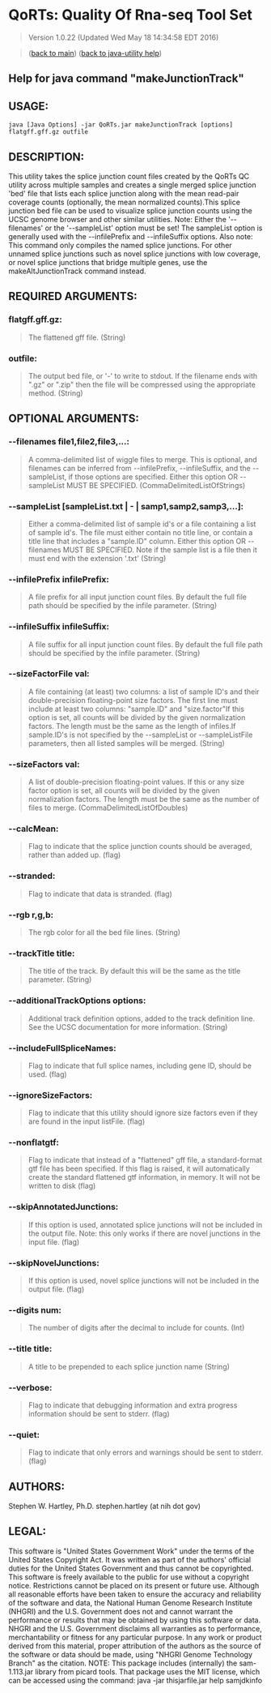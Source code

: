 # QoRTs: Quality Of Rna-seq Tool Set
> Version 1.0.22 (Updated Wed May 18 14:34:58 EDT 2016)

> ([back to main](../index.html)) ([back to java-utility help](index.html))

## Help for java command "makeJunctionTrack"

## USAGE:

    java [Java Options] -jar QoRTs.jar makeJunctionTrack [options] flatgff.gff.gz outfile


## DESCRIPTION:

This utility takes the splice junction count files created by the QoRTs QC utility across multiple samples and creates a single merged splice junction 'bed' file that lists each splice junction along with the mean read\-pair coverage counts \(optionally, the mean normalized counts\)\.This splice junction bed file can be used to visualize splice junction counts using the UCSC genome browser and other similar utilities\. Note: Either the '\-\-filenames' or the '\-\-sampleList' option must be set\! The sampleList option is generally used with the \-\-infilePrefix and \-\-infileSuffix options\. Also note: This command only compiles the named splice junctions\. For other unnamed splice junctions such as novel splice junctions with low coverage, or novel splice junctions that bridge multiple genes, use the makeAltJunctionTrack command instead\.

## REQUIRED ARGUMENTS:
### flatgff.gff.gz:

> The flattened gff file. (String)


### outfile:

> The output bed file, or '-' to write to stdout. If the filename ends with ".gz" or ".zip" then the file will be compressed using the appropriate method. (String)



## OPTIONAL ARGUMENTS:
### --filenames file1,file2,file3,...:

> A comma-delimited list of wiggle files to merge. This is optional, and filenames can be inferred from --infilePrefix, --infileSuffix, and the --sampleList, if those options are specified. Either this option OR --sampleList MUST BE SPECIFIED. (CommaDelimitedListOfStrings)

### --sampleList [sampleList.txt | - | samp1,samp2,samp3,...]:

> Either a comma-delimited list of sample id's or a file containing a list of sample id's. The file must either contain no title line, or contain a title line that includes a "sample.ID" column. Either this option OR --filenames MUST BE SPECIFIED. Note if the sample list is a file then it must end with the extension '.txt' (String)

### --infilePrefix infilePrefix:

> A file prefix for all input junction count files. By default the full file path should be specified by the infile parameter. (String)

### --infileSuffix infileSuffix:

> A file suffix for all input junction count files. By default the full file path should be specified by the infile parameter. (String)

### --sizeFactorFile val:

> A file containing (at least) two columns: a list of sample ID's and their double-precision floating-point size factors. The first line must include at least two columns: "sample.ID" and "size.factor"If this option is set, all counts will be divided by the given normalization factors. The length must be the same as the length of infiles.If sample.ID's is not specified by the --sampleList or --sampleListFile parameters, then all listed samples will be merged. (String)

### --sizeFactors val:

> A list of double-precision floating-point values. If this or any size factor option is set, all counts will be divided by the given normalization factors. The length must be the same as the number of files to merge. (CommaDelimitedListOfDoubles)

### --calcMean:

> Flag to indicate that the splice junction counts should be averaged, rather than added up. (flag)

### --stranded:

> Flag to indicate that data is stranded. (flag)

### --rgb r,g,b:

> The rgb color for all the bed file lines. (String)

### --trackTitle title:

> The title of the track. By default this will be the same as the title parameter. (String)

### --additionalTrackOptions options:

> Additional track definition options, added to the track definition line. See the UCSC documentation for more information. (String)

### --includeFullSpliceNames:

> Flag to indicate that full splice names, including gene ID, should be used. (flag)

### --ignoreSizeFactors:

> Flag to indicate that this utility should ignore size factors even if they are found in the input listFile. (flag)

### --nonflatgtf:

> Flag to indicate that instead of a "flattened" gff file, a standard-format gtf file has been specified. If this flag is raised, it will automatically create the standard flattened gtf information, in memory. It will not be written to disk (flag)

### --skipAnnotatedJunctions:

> If this option is used, annotated splice junctions will not be included in the output file. Note: this only works if there are novel junctions in the input file. (flag)

### --skipNovelJunctions:

> If this option is used, novel splice junctions will not be included in the output file. (flag)

### --digits num:

> The number of digits after the decimal to include for counts. (Int)

### --title title:

> A title to be prepended to each splice junction name (String)

### --verbose:

> Flag to indicate that debugging information and extra progress information should be sent to stderr. (flag)

### --quiet:

> Flag to indicate that only errors and warnings should be sent to stderr. (flag)

## AUTHORS:

Stephen W\. Hartley, Ph\.D\. stephen\.hartley \(at nih dot gov\)

## LEGAL:

 This software is "United States Government Work" under the terms of the United States Copyright  Act\.  It was written as part of the authors' official duties for the United States Government and  thus cannot be copyrighted\.  This software is freely available to the public for use without a  copyright notice\.  Restrictions cannot be placed on its present or future use\.  Although all reasonable efforts have been taken to ensure the accuracy and reliability of the  software and data, the National Human Genome Research Institute \(NHGRI\) and the U\.S\. Government  does not and cannot warrant the performance or results that may be obtained by using this software  or data\.  NHGRI and the U\.S\. Government disclaims all warranties as to performance, merchantability  or fitness for any particular purpose\.  In any work or product derived from this material, proper attribution of the authors as the source  of the software or data should be made, using "NHGRI Genome Technology Branch" as the citation\.  NOTE: This package includes \(internally\) the sam\-1\.113\.jar library from picard tools\. That package uses the MIT license, which can be accessed using the command:  java \-jar thisjarfile\.jar help samjdkinfo

